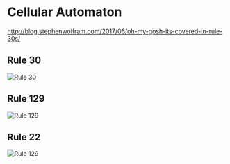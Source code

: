 # Cellular Automaton

http://blog.stephenwolfram.com/2017/06/oh-my-gosh-its-covered-in-rule-30s/

## Rule 30

![Rule 30](http://i.imgur.com/xjx8AvC.png)

## Rule 129

![Rule 129](http://i.imgur.com/XK0layN.png)

## Rule 22

![Rule 129](http://i.imgur.com/W67czmz.png)
